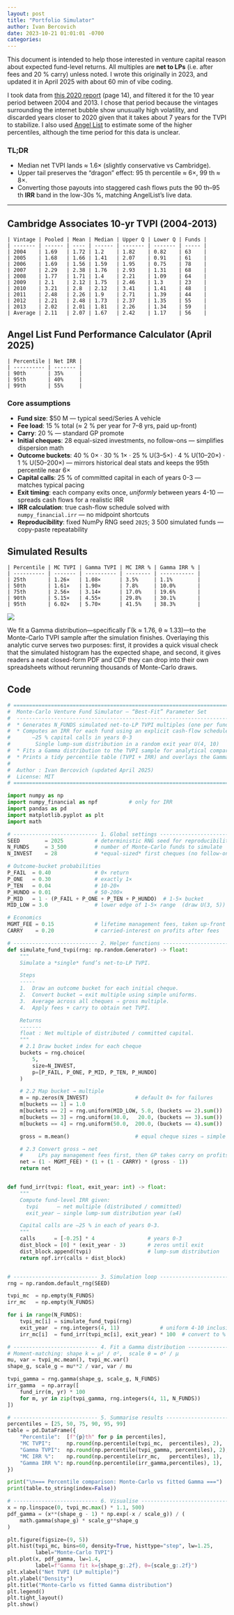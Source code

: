 ```yaml
---
layout: post
title: "Portfolio Simulator"
author: Ivan Bercovich
date: 2023-10-21 01:01:01 -0700
categories:
---
```


This document is intended to help those interested in venture capital reason about expected fund-level returns. All multiples are **net to LPs** (i.e. after fees and 20 % carry) unless noted. I wrote this originally in 2023, and updated it in April 2025 with about 60 min of vibe coding.

I took data from [this 2020 report](https://www.cambridgeassociates.com/wp-content/uploads/2020/07/WEB-2020-Q1-USVC-Benchmark-Book.pdf) (page 14), and filtered it for the 10 year period between 2004 and 2013. I chose that period because the vintages surrounding the internet bubble show unusually high volatility, and discarded years closer to 2020 given that it takes about 7 years for the TVPI to stabilize. I also used [Angel List](https://www.angellist.com/funds-performance-calculator) to estimate some of the higher percentiles, although the time period for this data is unclear.

### TL;DR

- Median net TVPI lands ≈ 1.6× (slightly conservative vs Cambridge).
- Upper tail preserves the “dragon” effect: 95 th percentile ≈ 6×, 99 th ≈ 8×.
- Converting those payouts into staggered cash flows puts the 90 th–95 th **IRR** band in the low-30s %, matching AngelList’s live data.

---

## Cambridge Associates 10-yr TVPI (2004-2013)

    | Vintage | Pooled | Mean | Median | Upper Q | Lower Q | Funds |
    | ------- | ------ | ---- | ------ | ------- | ------- | ----- |
    | 2004    | 1.69   | 1.72 | 1.2    | 1.82    | 0.82    | 63    |
    | 2005    | 1.68   | 1.66 | 1.41   | 2.07    | 0.91    | 61    |
    | 2006    | 1.69   | 1.56 | 1.59   | 1.95    | 0.75    | 78    |
    | 2007    | 2.29   | 2.38 | 1.76   | 2.93    | 1.31    | 68    |
    | 2008    | 1.77   | 1.71 | 1.4    | 2.21    | 1.09    | 64    |
    | 2009    | 2.1    | 2.12 | 1.75   | 2.46    | 1.3     | 23    |
    | 2010    | 3.21   | 2.8  | 2.12   | 3.41    | 1.41    | 48    |
    | 2011    | 2.48   | 2.26 | 1.9    | 2.71    | 1.39    | 44    |
    | 2012    | 2.21   | 2.48 | 1.73   | 2.37    | 1.35    | 55    |
    | 2013    | 2.02   | 2.01 | 1.81   | 2.26    | 1.34    | 59    |
    | Average | 2.11   | 2.07 | 1.67   | 2.42    | 1.17    | 56    |

## Angel List Fund Performance Calculator (April 2025)

    | Percentile | Net IRR |
    | ---------- | ------- |
    | 90th       | 35%     |
    | 95th       | 40%     |
    | 99th       | 55%     |

### Core assumptions

- **Fund size**: $50 M — typical seed/Series A vehicle
- **Fee load**: 15 % total (≈ 2 % per year for 7–8 yrs, paid up-front)
- **Carry**: 20 % — standard GP promote
- **Initial cheques**: 28 equal-sized investments, no follow-ons — simplifies dispersion math
- **Outcome buckets**: 40 % 0× · 30 % 1× · 25 % U(3–5×) · 4 % U(10–20×) · 1 % U(50–200×) — mirrors historical deal stats and keeps the 95th percentile near 6×
- **Capital calls**: 25 % of committed capital in each of years 0-3 — matches typical pacing
- **Exit timing**: each company exits once, _uniformly_ between years 4-10 — spreads cash flows for a realistic IRR
- **IRR calculation**: true cash-flow schedule solved with `numpy_financial.irr` — no midpoint shortcuts
- **Reproducibility**: fixed NumPy RNG seed `2025`; 3 500 simulated funds — copy-paste repeatability

## Simulated Results

    | Percentile | MC TVPI | Gamma TVPI | MC IRR % | Gamma IRR % |
    | ---------- | ------- | ---------- | -------- | ----------- |
    | 25th       | 1.26×   | 1.08×      | 3.5%     | 1.1%        |
    | 50th       | 1.61×   | 1.90×      | 7.8%     | 10.0%       |
    | 75th       | 2.56×   | 3.14×      | 17.0%    | 19.6%       |
    | 90th       | 5.15×   | 4.55×      | 29.8%    | 30.1%       |
    | 95th       | 6.02×   | 5.70×      | 41.5%    | 38.3%       |

![](/assets/portfolio_simulation_fig.png)

We fit a Gamma distribution—specifically Γ(k ≈ 1.76, θ ≈ 1.33)—to the Monte-Carlo TVPI sample after the simulation finishes. Overlaying this analytic curve serves two purposes: first, it provides a quick visual check that the simulated histogram has the expected shape, and second, it gives readers a neat closed-form PDF and CDF they can drop into their own spreadsheets without rerunning thousands of Monte-Carlo draws.

## Code

```python
# =============================================================================
#  Monte-Carlo Venture Fund Simulator – “Best-Fit” Parameter Set
#  ---------------------------------------------------------------------------
#  * Generates N_FUNDS simulated net-to-LP TVPI multiples (one per fund)
#  * Computes an IRR for each fund using an explicit cash-flow schedule:
#       –25 % capital calls in years 0-3
#        Single lump-sum distribution in a random exit year U(4, 10)
#  * Fits a Gamma distribution to the TVPI sample for analytical comparison
#  * Prints a tidy percentile table (TVPI + IRR) and overlays the Gamma PDF
#
#  Author : Ivan Bercovich (updated April 2025)
#  License: MIT
# =============================================================================

import numpy as np
import numpy_financial as npf          # only for IRR
import pandas as pd
import matplotlib.pyplot as plt
import math

# --------------------------- 1. Global settings ------------------------------
SEED        = 2025          # deterministic RNG seed for reproducibility
N_FUNDS     = 3_500         # number of Monte-Carlo funds to simulate
N_INVEST    = 28            # *equal-sized* first cheques (no follow-ons)

# Outcome-bucket probabilities
P_FAIL  = 0.40              # 0× return
P_ONE   = 0.30              # exactly 1×
P_TEN   = 0.04              # 10-20×
P_HUNDO = 0.01              # 50-200×
P_MID   = 1 - (P_FAIL + P_ONE + P_TEN + P_HUNDO)  # 1-5× bucket
MID_LOW = 3.0               # lower edge of 1-5× range  (draw U(3, 5))

# Economics
MGMT_FEE = 0.15             # lifetime management fees, taken up-front
CARRY    = 0.20             # carried-interest on profits after fees

# --------------------------- 2. Helper functions -----------------------------
def simulate_fund_tvpi(rng: np.random.Generator) -> float:
    """
    Simulate a *single* fund’s net-to-LP TVPI.

    Steps
    -----
    1.  Draw an outcome bucket for each initial cheque.
    2.  Convert bucket → exit multiple using simple uniforms.
    3.  Average across all cheques ⇒ gross multiple.
    4.  Apply fees + carry to obtain net TVPI.

    Returns
    -------
    float : Net multiple of distributed / committed capital.
    """
    # 2.1 Draw bucket index for each cheque
    buckets = rng.choice(
        5,
        size=N_INVEST,
        p=[P_FAIL, P_ONE, P_MID, P_TEN, P_HUNDO]
    )

    # 2.2 Map bucket → multiple
    m = np.zeros(N_INVEST)               # default 0× for failures
    m[buckets == 1] = 1.0
    m[buckets == 2] = rng.uniform(MID_LOW, 5.0, (buckets == 2).sum())
    m[buckets == 3] = rng.uniform(10.0,   20.0, (buckets == 3).sum())
    m[buckets == 4] = rng.uniform(50.0,  200.0, (buckets == 4).sum())

    gross = m.mean()                     # equal cheque sizes ⇒ simple mean

    # 2.3 Convert gross → net
    #     LPs pay management fees first, then GP takes carry on profits
    net = (1 - MGMT_FEE) * (1 + (1 - CARRY) * (gross - 1))
    return net


def fund_irr(tvpi: float, exit_year: int) -> float:
    """
    Compute fund-level IRR given:
      tvpi      – net multiple (distributed / committed)
      exit_year – single lump-sum distribution year (≥4)

    Capital calls are –25 % in each of years 0-3.
    """
    calls      = [-0.25] * 4                 # years 0-3
    dist_block = [0] * (exit_year - 3)       # zeros until exit
    dist_block.append(tvpi)                  # lump-sum distribution
    return npf.irr(calls + dist_block)


# --------------------------- 3. Simulation loop ------------------------------
rng = np.random.default_rng(SEED)

tvpi_mc  = np.empty(N_FUNDS)
irr_mc   = np.empty(N_FUNDS)

for i in range(N_FUNDS):
    tvpi_mc[i] = simulate_fund_tvpi(rng)
    exit_year  = rng.integers(4, 11)             # uniform 4-10 inclusive
    irr_mc[i]  = fund_irr(tvpi_mc[i], exit_year) * 100  # convert to %

# --------------------------- 4. Fit a Gamma distribution ---------------------
# Moment-matching: shape k = μ² / σ²,  scale θ = σ² / μ
mu, var = tvpi_mc.mean(), tvpi_mc.var()
shape_g, scale_g = mu**2 / var, var / mu

tvpi_gamma = rng.gamma(shape_g, scale_g, N_FUNDS)
irr_gamma  = np.array([
    fund_irr(m, yr) * 100
    for m, yr in zip(tvpi_gamma, rng.integers(4, 11, N_FUNDS))
])

# --------------------------- 5. Summarise results ----------------------------
percentiles = [25, 50, 75, 90, 95, 99]
table = pd.DataFrame({
    "Percentile":  [f"{p}th" for p in percentiles],
    "MC TVPI":     np.round(np.percentile(tvpi_mc,  percentiles), 2),
    "Gamma TVPI":  np.round(np.percentile(tvpi_gamma, percentiles), 2),
    "MC IRR %":    np.round(np.percentile(irr_mc,   percentiles), 1),
    "Gamma IRR %": np.round(np.percentile(irr_gamma,percentiles), 1),
})

print("\n=== Percentile comparison: Monte-Carlo vs fitted Gamma ===")
print(table.to_string(index=False))

# --------------------------- 6. Visualise ------------------------------------
x = np.linspace(0, tvpi_mc.max() * 1.1, 500)
pdf_gamma = (x**(shape_g - 1) * np.exp(-x / scale_g)) / (
    math.gamma(shape_g) * scale_g**shape_g
)

plt.figure(figsize=(9, 5))
plt.hist(tvpi_mc, bins=60, density=True, histtype="step", lw=1.25,
         label="Monte-Carlo TVPI")
plt.plot(x, pdf_gamma, lw=1.4,
         label=f"Gamma fit k={shape_g:.2f}, θ={scale_g:.2f}")
plt.xlabel("Net TVPI (LP multiple)")
plt.ylabel("Density")
plt.title("Monte-Carlo vs fitted Gamma distribution")
plt.legend()
plt.tight_layout()
plt.show()
```
